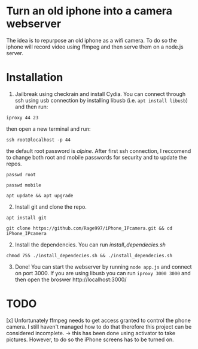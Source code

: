 # Turn an old iphone into a camera webserver

The idea is to repurpose an old iphone as a wifi camera. To do so the iphone will record video using ffmpeg and then serve them on a node.js server.

# Installation

1. Jailbreak using checkrain and install Cydia. You can connect through ssh using usb connection by installing libusb (i.e. ```apt install libusb```) and then run:

```iproxy 44 23```

then open a new terminal and run:

```ssh root@localhost -p 44```

the default root password is <em>alpine</em>. After first ssh connection, I reccomend to change both root and mobile passwords for security and to update the repos.

```passwd root```

```passwd mobile```

```apt update && apt upgrade```

2. Install git and clone the repo.

```apt install git```

```git clone https://github.com/Rage997/iPhone_IPcamera.git && cd iPhone_IPcamera```


2. Install the dependencies. You can run <em>install_dependecies.sh</em>

```chmod 755 ./install_dependecies.sh && ./install_dependecies.sh```

3. Done! You can start the webserver by running ```node app.js``` and connect on port 3000. If you are using libusb you can run ```iproxy 3000 3000``` and then open the broswer http://localhost:3000/

# TODO
[x] Unfortunately ffmpeg needs to get access granted to control the phone camera. I still haven't managed how to do that therefore this project can be considered incomplete. -> this has been done using activator to take pictures. However, to do so the iPhone screens has to be turned on.